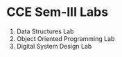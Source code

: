 # CCE Sem-III Labs

1. Data Structures Lab
2. Object Oriented Programming Lab
3. Digital System Design Lab
